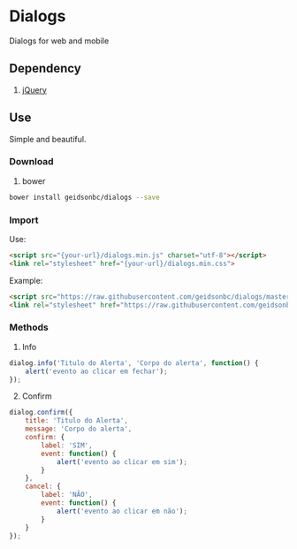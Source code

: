 # Dialogs
Dialogs for web and mobile

## Dependency

1. [jQuery](https://jquery.com/download/)

## Use

Simple and beautiful.

### Download

1. bower
```sh
bower install geidsonbc/dialogs --save
```

### Import

Use:
```html
<script src="{your-url}/dialogs.min.js" charset="utf-8"></script>
<link rel="stylesheet" href="{your-url}/dialogs.min.css">
```
Example:

```html
<script src="https://raw.githubusercontent.com/geidsonbc/dialogs/master/dist/dialogs.min.js" charset="utf-8"></script>
<link rel="stylesheet" href="https://raw.githubusercontent.com/geidsonbc/dialogs/master/dist/dialogs.min.css">
```

### Methods
1. Info
```js
dialog.info('Titulo do Alerta', 'Corpo do alerta', function() {
	alert('evento ao clicar em fechar');
});
```

2. Confirm
```js
dialog.confirm({
	title: 'Titulo do Alerta',
	message: 'Corpo do alerta',
	confirm: {
		label: 'SIM',
		event: function() {
			alert('evento ao clicar em sim');
		}
	},
	cancel: {
		label: 'NÃO',
		event: function() {
			alert('evento ao clicar em não');
		}
	}
});
```
